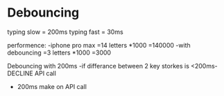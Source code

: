 # Debouncing

typing slow = 200ms
typing fast = 30ms

performence:
-iphone pro max =14 letters *1000 =140000
-with debouncing =3 letters *1000 =3000

Debouncing with 200ms
-if differance between 2 key storkes is <200ms- DECLINE API call

- 200ms make on API call
